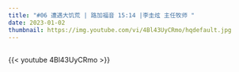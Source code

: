 ```yaml
---
title: "#06 遭遇大饥荒 | 路加福音 15:14 |李圭炫 主任牧师 "
date: 2023-01-02
thumbnail: https://img.youtube.com/vi/4Bl43UyCRmo/hqdefault.jpg
---
```


## <!--more-->

{{< youtube 4Bl43UyCRmo >}}
